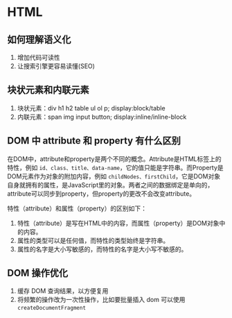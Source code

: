 # HTML

## 如何理解语义化

1. 增加代码可读性
2. 让搜索引擎更容易读懂(SEO)

## 块状元素和内联元素

1. 块状元素：div h1 h2 table ul ol p; display:block/table
2. 内联元素：span img input button; display:inline/inline-block

## DOM 中 attribute 和 property 有什么区别

在DOM中，attribute和property是两个不同的概念。Attribute是HTML标签上的特性，例如 `id、class、title、data-name`，它的值只能是字符串。而Property是DOM元素作为对象的附加内容，例如 `childNodes、firstChild`，它是DOM对象自身就拥有的属性，是JavaScript里的对象。两者之间的数据绑定是单向的，attribute可以同步到property，但property的更改不会改变attribute。

特性（attribute）和属性（property）的区别如下：

1. 特性（attribute）是写在HTML中的内容，而属性（property）是DOM对象中的内容。
2. 属性的类型可以是任何值，而特性的类型始终是字符串。
3. 属性的名字是大小写敏感的，而特性的名字是大小写不敏感的。

## DOM 操作优化

1. 缓存 DOM 查询结果，以方便复用
2. 将频繁的操作改为一次性操作，比如要批量插入 dom 可以使用 `createDocumentFragment`
